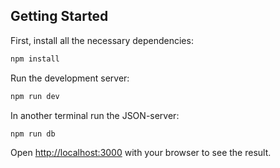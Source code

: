## Getting Started
First, install all the necessary dependencies:

```bash
npm install
```

Run the development server:

```bash
npm run dev
```

In another terminal run the JSON-server:

```bash
npm run db
```

Open [http://localhost:3000](http://localhost:3000) with your browser to see the result.

